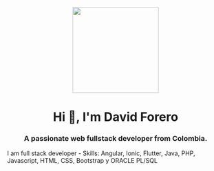 <div id="header" align="center">
    <img src="https://media.giphy.com/media/QZkpIdieotn3i/giphy.gif](https://talently.tech/blog/wp-content/uploads/2022/03/que-se-necesita-estudiar-para-ser-programador-scaled-1200x900.jpg" width="200" />
    <h1 align="center">Hi 👋, I'm David Forero</h1>
    <h3 align="center">A passionate web fullstack developer from Colombia.</h3>
</div>
I am full stack developer
- Skills: 
  Angular, Ionic, Flutter, Java, PHP, Javascript, HTML, CSS, Bootstrap y ORACLE PL/SQL
